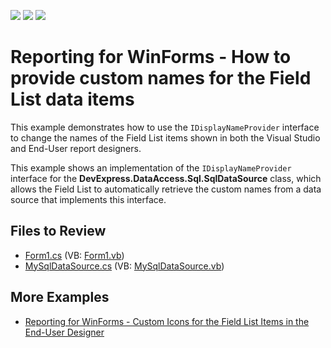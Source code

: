 <!-- default badges list -->
![](https://img.shields.io/endpoint?url=https://codecentral.devexpress.com/api/v1/VersionRange/128602937/23.2.3%2B)
[![](https://img.shields.io/badge/Open_in_DevExpress_Support_Center-FF7200?style=flat-square&logo=DevExpress&logoColor=white)](https://supportcenter.devexpress.com/ticket/details/E459)
[![](https://img.shields.io/badge/📖_How_to_use_DevExpress_Examples-e9f6fc?style=flat-square)](https://docs.devexpress.com/GeneralInformation/403183)
<!-- default badges end -->
# Reporting for WinForms - How to provide custom names for the Field List data items

This example demonstrates how to use the `IDisplayNameProvider` interface to change the names of the Field List items shown in both the Visual Studio and End-User report designers. 

This example shows an implementation of the `IDisplayNameProvider` interface for the **DevExpress.DataAccess.Sql.SqlDataSource** class, which allows the Field List to automatically retrieve the custom names from a data source that implements this interface.

## Files to Review

* [Form1.cs](./CS/Form1.cs) (VB: [Form1.vb](./VB/Form1.vb))
* [MySqlDataSource.cs](./CS/MySqlDataSource.cs) (VB: [MySqlDataSource.vb](./VB/MySqlDataSource.vb))

## More Examples

- [Reporting for WinForms - Custom Icons for the Field List Items in the End-User Designer](https://github.com/DevExpress-Examples/reporting-winforms-custom-icons-field-list)
